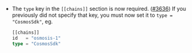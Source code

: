 - The `type` key in the `[[chains]]` section is now required. ([\#3636](https://github.com/informalsystems/hermes/issues/3636))
  If you previously did not specify that key, you must now set it to `type = "CosmosSdk"`, eg.

  ```rust
  [[chains]]
  id   = "osmosis-1"
  type = "CosmosSdk"
  ``` 
